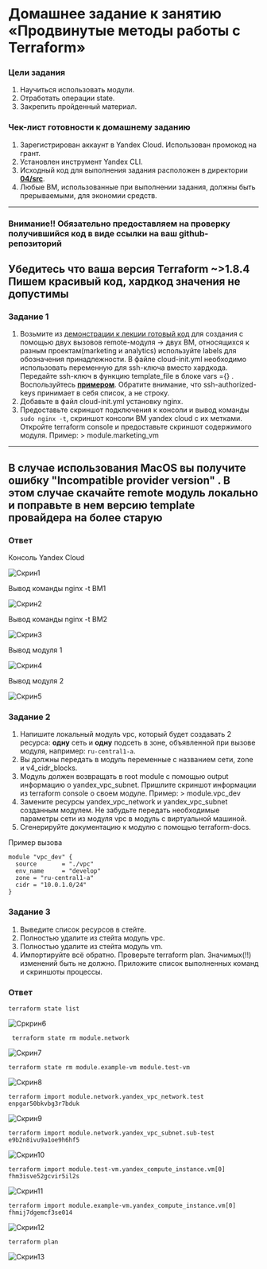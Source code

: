 # Домашнее задание к занятию «Продвинутые методы работы с Terraform»

### Цели задания

1. Научиться использовать модули.
2. Отработать операции state.
3. Закрепить пройденный материал.

### Чек-лист готовности к домашнему заданию

1. Зарегистрирован аккаунт в Yandex Cloud. Использован промокод на грант.
2. Установлен инструмент Yandex CLI.
3. Исходный код для выполнения задания расположен в директории [**04/src**](https://github.com/netology-code/ter-homeworks/tree/main/04/src).
4. Любые ВМ, использованные при выполнении задания, должны быть прерываемыми, для экономии средств.

------

### Внимание!! Обязательно предоставляем на проверку получившийся код в виде ссылки на ваш github-репозиторий

Убедитесь что ваша версия **Terraform** ~>1.8.4
Пишем красивый код, хардкод значения не допустимы
------

### Задание 1

1. Возьмите из [демонстрации к лекции готовый код](https://github.com/netology-code/ter-homeworks/tree/main/04/demonstration1) для создания с помощью двух вызовов remote-модуля -> двух ВМ, относящихся к разным проектам(marketing и analytics) используйте labels для обозначения принадлежности.  В файле cloud-init.yml необходимо использовать переменную для ssh-ключа вместо хардкода. Передайте ssh-ключ в функцию template_file в блоке vars ={} .
Воспользуйтесь [**примером**](https://grantorchard.com/dynamic-cloudinit-content-with-terraform-file-templates/). Обратите внимание, что ssh-authorized-keys принимает в себя список, а не строку.
3. Добавьте в файл cloud-init.yml установку nginx.
4. Предоставьте скриншот подключения к консоли и вывод команды ```sudo nginx -t```, скриншот консоли ВМ yandex cloud с их метками. Откройте terraform console и предоставьте скриншот содержимого модуля. Пример: > module.marketing_vm

------

В случае использования MacOS вы получите ошибку "Incompatible provider version" . В этом случае скачайте remote модуль локально и поправьте в нем версию template провайдера на более старую
------


### Ответ

 Консоль Yandex Cloud

 ![Скрин1](img/img1.png)

 Вывод команды nginx -t ВМ1

 ![Скрин2](img/img2.png)

 Вывод команды nginx -t ВМ2

 ![Скрин3](img/img3.png)

 Вывод модуля 1

 ![Скрин4](img/img4.png)

 Вывод модуля 2 

 ![Скрин5](img/img5.png)

### Задание 2

1. Напишите локальный модуль vpc, который будет создавать 2 ресурса: **одну** сеть и **одну** подсеть в зоне, объявленной при вызове модуля, например: ```ru-central1-a```.
2. Вы должны передать в модуль переменные с названием сети, zone и v4_cidr_blocks.
3. Модуль должен возвращать в root module с помощью output информацию о yandex_vpc_subnet. Пришлите скриншот информации из terraform console о своем модуле. Пример: > module.vpc_dev  
4. Замените ресурсы yandex_vpc_network и yandex_vpc_subnet созданным модулем. Не забудьте передать необходимые параметры сети из модуля vpc в модуль с виртуальной машиной.
5. Сгенерируйте документацию к модулю с помощью terraform-docs.

Пример вызова

```
module "vpc_dev" {
  source       = "./vpc"
  env_name     = "develop"
  zone = "ru-central1-a"
  cidr = "10.0.1.0/24"
}
```

### Задание 3

1. Выведите список ресурсов в стейте.
2. Полностью удалите из стейта модуль vpc.
3. Полностью удалите из стейта модуль vm.
4. Импортируйте всё обратно. Проверьте terraform plan. Значимых(!!) изменений быть не должно.
Приложите список выполненных команд и скриншоты процессы.

### Ответ

``` terraform state list ```

![Сркрин6](img/img6.png)

``` terraform state rm module.network```

![Скрин7](img/img7.png)

``` terraform state rm module.example-vm module.test-vm ```

![Скрин8](img/img8.png)

``` terraform import module.network.yandex_vpc_network.test enpgar50bkvbg3r7bduk ```

![Скрин9](img/img9.png)

``` terraform import module.network.yandex_vpc_subnet.sub-test e9b2n8ivu9a1oe9h6hf5 ```

![Скрин10](img/img10.png)

```terraform import module.test-vm.yandex_compute_instance.vm[0] fhm3isve52gcvir5il2s```

![Скрин11](img/img11.png)

```terraform import module.example-vm.yandex_compute_instance.vm[0] fhmij7dgemcf3se014```

![Скрин12](img/img12.png)

```terraform plan```

![Скрин13](img/img13.png)